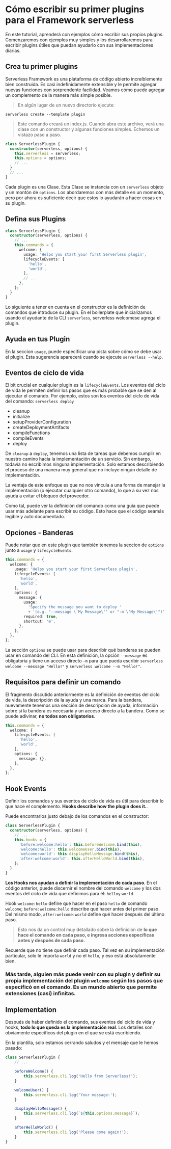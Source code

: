 # Cómo escribir su primer plugins para el Framework serverless

En este tutorial, aprenderá con ejemplos cómo escribir sus propios plugins. Comenzaremos con ejemplos muy simples y los desarrollaremos para escribir plugins útiles que puedan ayudarlo con sus implementaciones diarias.

## Crea tu primer plugins
Serverless Framework es una plataforma de código abierto increíblemente bien construida. Es casi indefinidamente extensible y le permite agregar nuevas funciones con sorprendente facilidad. Veamos cómo puede agregar un complemento de la manera más simple posible.

>En algún lugar de un nuevo directorio ejecute:

`serverless create --template plugin`

>Este comando creará un index.js. Cuando abra este archivo, verá una clase con un constructor y algunas funciones simples. Echemos un vistazo paso a paso.

``` typescript
class ServerlessPlugin {
  constructor(serverless, options) {
    this.serverless = serverless;
    this.options = options;
    // ...
  }
  // ...
}
```
Cada plugin es una Clase. Esta Clase se instancia con un `serverless` objeto y un montón de `options`. Los abordaremos con más detalle en un momento, pero por ahora es suficiente decir que estos lo ayudarán a hacer cosas en su plugin.

## Defina sus Plugins

``` typescript
class ServerlessPlugin {
  constructor(serverless, options) {
    // ...
    this.commands = {
      welcome: {
        usage: 'Helps you start your first Serverless plugin',
        lifecycleEvents: [
          'hello',
          'world',
        ],
        // ...
      },
    };
  }
}
```

Lo siguiente a tener en cuenta en el constructor es la definición de comandos que introduce su plugin. En el boilerplate que inicializamos usando el ayudante de la CLI `serverless`, serverless welcomese agrega el plugin.

## Ayuda en tus Plugin

En la seccion `usage`, puede especificar una pista sobre cómo se debe usar el plugin. Esta sugerencia aparecerá cuando se ejecute `serverless --help`.

## Eventos de ciclo de vida

El bit crucial en cualquier plugin es la `lifecycleEvents`. Los eventos del ciclo de vida le permiten definir los pasos que es más probable que se den al ejecutar el comando. Por ejemplo, estos son los eventos del ciclo de vida del comando: `serverless deploy`

+ cleanup
+ initialize
+ setupProviderConfiguration
+ createDeploymentArtifacts
+ compileFunctions
+ compileEvents
+ deploy

De `cleanup` a `deploy`, tenemos una lista de tareas que debemos cumplir en nuestro camino hacia la implementación de un servicio. Sin embargo, todavía no escribimos ninguna implementación. Solo estamos describiendo el proceso de una manera muy general que no incluye ningún detalle de implementación.

La ventaja de este enfoque es que no nos vincula a una forma de manejar la implementación (o ejecutar cualquier otro comando), lo que a su vez nos ayuda a evitar el bloqueo del proveedor.

Como tal, puede ver la definición del comando como una guía que puede usar más adelante para escribir su código. Esto hace que el código sea ​​más legible y auto documentado.

## Opciones - Banderas

Puede notar que en este plugin que también tenemos la seccion de `options` junto a `usage` y `lifecycleEvents`.

``` typescript
this.commands = {
  welcome: {
    usage: 'Helps you start your first Serverless plugin',
    lifecycleEvents: [
      'hello',
      'world',
    ],
    options: {
      message: {
        usage:
          'Specify the message you want to deploy '
          + '(e.g. "--message \'My Message\'" or "-m \'My Message\'")',
        required: true,
        shortcut: 'm',
      },
    },
  },
};
```
La sección `options` se puede usar para describir qué banderas se pueden usar en comando del CLI. En esta definición, la opción `--message` es obligatoria y tiene un acceso directo `-m` para que pueda escribir `serverless welcome --message "Hello!"` y `serverless welcome --m "Hello!"`.

## Requisitos para definir un comando

El fragmento discutido anteriormente es la definición de eventos del ciclo de vida, la descripción de la ayuda y una marca. Para la bandera, nuevamente tenemos una sección de descripción de ayuda, información sobre si la bandera es necesaria y un acceso directo a la bandera. Como se puede adivinar, **no todos son obligatorios**.

``` typescript
this.commands = {
  welcome: {
    lifecycleEvents: [
      'hello',
      'world',
    ],
    options: {
      message: {},
    },
  },
};
```

## Hook Events

Definir los comandos y sus eventos de ciclo de vida es útil para describir lo que hace el complemento. **Hooks describe how the plugin does it.**.

Puede encontrarlos justo debajo de los comandos en el constructor:

``` typescript
class ServerlessPlugin {
  constructor(serverless, options) {
    // ...
    this.hooks = {
      'before:welcome:hello': this.beforeWelcome.bind(this),
      'welcome:hello': this.welcomeUser.bind(this),
      'welcome:world': this.displayHelloMessage.bind(this),
      'after:welcome:world': this.afterHelloWorld.bind(this),
    };
  }
}
```

**Los Hooks nos ayudan a definir la implementación de cada paso**. En el código anterior, puede discernir el nombre del comando `welcome` y los dos eventos del ciclo de vida que definimos para él: `helloy` `world`.

Hook `welcome:hello` define qué hacer en el paso `hello` de comando `welcome`; `before:welcome:hello` describe qué hacer antes del primer paso. Del mismo modo, `after:welcome:world` define qué hacer después del último paso.

>Esto nos da un control muy detallado sobre la definición de **lo que hace el comando en cada paso, e ingresa acciones específicas antes y después de cada paso.**

Recuerde que no tiene que definir cada paso. Tal vez en su implementación particular, solo le importa `world` y no el `hello`, y eso está absolutamente bien.

 ### Más tarde, alguien más puede venir con su plugin y definir su propia implementación del plugin `welcome` según los pasos que especificó en el comando. Es un mundo abierto que permite extensiones (casi) infinitas.

 ## Implementation 

 Después de haber definido el comando, sus eventos del ciclo de vida y hooks, **todo lo que queda es la implementación real**. Los detalles son obviamente específicos del plugin en el que se está escribiendo.

En la plantilla, solo estamos cerrando saludos y el mensaje que le hemos pasado:

``` typescript
class ServerlessPlugin {
    // ...

    beforeWelcome() {
        this.serverless.cli.log('Hello from Serverless!');
    }

    welcomeUser() {
        this.serverless.cli.log('Your message:');
    }

    displayHelloMessage() {
        this.serverless.cli.log(`${this.options.message}`);
    }

    afterHelloWorld() {
        this.serverless.cli.log('Please come again!');
    }
}
```

